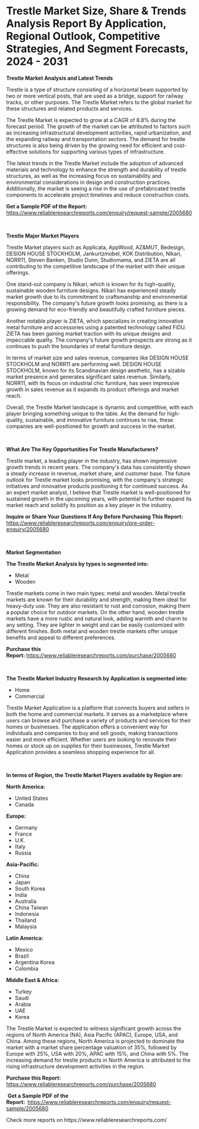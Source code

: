 <p><h1>Trestle Market Size, Share & Trends Analysis Report By Application, Regional Outlook, Competitive Strategies, And Segment Forecasts, 2024 - 2031</h1></p><p><strong>Trestle Market Analysis and Latest Trends</strong></p>
<p><p>Trestle is a type of structure consisting of a horizontal beam supported by two or more vertical posts, that are used as a bridge, support for railway tracks, or other purposes. The Trestle Market refers to the global market for these structures and related products and services.</p><p>The Trestle Market is expected to grow at a CAGR of 8.8% during the forecast period. The growth of the market can be attributed to factors such as increasing infrastructural development activities, rapid urbanization, and the expanding railway and transportation sectors. The demand for trestle structures is also being driven by the growing need for efficient and cost-effective solutions for supporting various types of infrastructure.</p><p>The latest trends in the Trestle Market include the adoption of advanced materials and technology to enhance the strength and durability of trestle structures, as well as the increasing focus on sustainability and environmental considerations in design and construction practices. Additionally, the market is seeing a rise in the use of prefabricated trestle components to accelerate project timelines and reduce construction costs.</p></p>
<p><strong>Get a Sample PDF of the Report:&nbsp;</strong> <a href="https://www.reliableresearchreports.com/enquiry/request-sample/2005680">https://www.reliableresearchreports.com/enquiry/request-sample/2005680</a></p>
<p>&nbsp;</p>
<p><strong>Trestle Major Market Players</strong></p>
<p><p>Trestle Market players such as Applicata, AppWood, AZ&MUT, Bedesign, DESIGN HOUSE STOCKHOLM, Jankurtzmobel, KOK Distribution, Nikari, NORR11, Steven Banken, Studio Dunn, Studiomama, and ZIETA are all contributing to the competitive landscape of the market with their unique offerings.</p><p>One stand-out company is Nikari, which is known for its high-quality, sustainable wooden furniture designs. Nikari has experienced steady market growth due to its commitment to craftsmanship and environmental responsibility. The company's future growth looks promising, as there is a growing demand for eco-friendly and beautifully crafted furniture pieces.</p><p>Another notable player is ZIETA, which specializes in creating innovative metal furniture and accessories using a patented technology called FiDU. ZIETA has been gaining market traction with its unique designs and impeccable quality. The company's future growth prospects are strong as it continues to push the boundaries of metal furniture design.</p><p>In terms of market size and sales revenue, companies like DESIGN HOUSE STOCKHOLM and NORR11 are performing well. DESIGN HOUSE STOCKHOLM, known for its Scandinavian design aesthetic, has a sizable market presence and generates significant sales revenue. Similarly, NORR11, with its focus on industrial chic furniture, has seen impressive growth in sales revenue as it expands its product offerings and market reach.</p><p>Overall, the Trestle Market landscape is dynamic and competitive, with each player bringing something unique to the table. As the demand for high-quality, sustainable, and innovative furniture continues to rise, these companies are well-positioned for growth and success in the market.</p></p>
<p>&nbsp;</p>
<p><strong>What Are The Key Opportunities For Trestle Manufacturers?</strong></p>
<p><p>Trestle market, a leading player in the industry, has shown impressive growth trends in recent years. The company's data has consistently shown a steady increase in revenue, market share, and customer base. The future outlook for Trestle market looks promising, with the company's strategic initiatives and innovative products positioning it for continued success. As an expert market analyst, I believe that Trestle market is well-positioned for sustained growth in the upcoming years, with potential to further expand its market reach and solidify its position as a key player in the industry.</p></p>
<p><strong>Inquire or Share Your Questions If Any Before Purchasing This Report:</strong> <a href="https://www.reliableresearchreports.com/enquiry/pre-order-enquiry/2005680">https://www.reliableresearchreports.com/enquiry/pre-order-enquiry/2005680</a></p>
<p>&nbsp;</p>
<p><strong>Market Segmentation</strong></p>
<p><strong>The Trestle Market Analysis by types is segmented into:</strong></p>
<p><ul><li>Metal</li><li>Wooden</li></ul></p>
<p><p>Trestle markets come in two main types: metal and wooden. Metal trestle markets are known for their durability and strength, making them ideal for heavy-duty use. They are also resistant to rust and corrosion, making them a popular choice for outdoor markets. On the other hand, wooden trestle markets have a more rustic and natural look, adding warmth and charm to any setting. They are lighter in weight and can be easily customized with different finishes. Both metal and wooden trestle markets offer unique benefits and appeal to different preferences.</p></p>
<p><strong>Purchase this Report:&nbsp;</strong><a href="https://www.reliableresearchreports.com/purchase/2005680">https://www.reliableresearchreports.com/purchase/2005680</a></p>
<p>&nbsp;</p>
<p><strong>The Trestle Market Industry Research by Application is segmented into:</strong></p>
<p><ul><li>Home</li><li>Commercial</li></ul></p>
<p><p>Trestle Market Application is a platform that connects buyers and sellers in both the home and commercial markets. It serves as a marketplace where users can browse and purchase a variety of products and services for their homes or businesses. The application offers a convenient way for individuals and companies to buy and sell goods, making transactions easier and more efficient. Whether users are looking to renovate their homes or stock up on supplies for their businesses, Trestle Market Application provides a seamless shopping experience for all.</p></p>
<p>&nbsp;</p>
<p><strong>In terms of Region, the Trestle Market Players available by Region are:</strong></p>
<p>
    <p> <strong> North America: </strong>
        <ul>
            <li>United States</li>
            <li>Canada</li>
        </ul>
        </p> 
    <p> <strong> Europe: </strong>
        <ul>
            <li>Germany</li>
            <li>France</li>
            <li>U.K.</li>
            <li>Italy</li>
            <li>Russia</li>
        </ul>
        </p> 
    <p> <strong> Asia-Pacific: </strong>
        <ul>
            <li>China</li>
            <li>Japan</li>
            <li>South Korea</li>
            <li>India</li>
            <li>Australia</li>
            <li>China Taiwan</li>
            <li>Indonesia</li>
            <li>Thailand</li>
            <li>Malaysia</li>
        </ul>
        </p> 
    <p> <strong> Latin America: </strong>
        <ul>
            <li>Mexico</li>
            <li>Brazil</li>
            <li>Argentina Korea</li>
            <li>Colombia</li>
        </ul>
        </p> 
    <p> <strong> Middle East & Africa: </strong>
        <ul>
            <li>Turkey</li>
            <li>Saudi</li>
            <li>Arabia</li>
            <li>UAE</li>
            <li>Korea</li>
        </ul>
    </p>
    </p>
<p><p>The Trestle Market is expected to witness significant growth across the regions of North America (NA), Asia Pacific (APAC), Europe, USA, and China. Among these regions, North America is projected to dominate the market with a market share percentage valuation of 35%, followed by Europe with 25%, USA with 20%, APAC with 15%, and China with 5%. The increasing demand for trestle products in North America is attributed to the rising infrastructure development activities in the region.</p></p>
<p><strong>Purchase this Report: </strong><a href="https://www.reliableresearchreports.com/purchase/2005680">https://www.reliableresearchreports.com/purchase/2005680</a></p>
<p>&nbsp;<strong>Get a Sample PDF of the Report:&nbsp;&nbsp;</strong><a href="https://www.reliableresearchreports.com/enquiry/request-sample/2005680">https://www.reliableresearchreports.com/enquiry/request-sample/2005680</a></p>
<p><strong></strong></p>
<p>Check more reports on https://www.reliableresearchreports.com/</p>